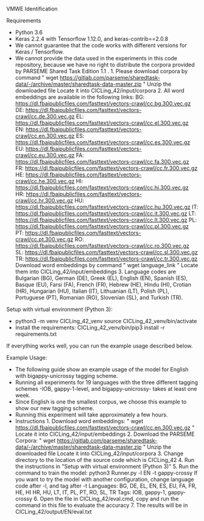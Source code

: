 VMWE Identification

Requirements
- Python 3.6
- Keras 2.2.4 with Tensorflow 1.12.0, and keras-contrib==2.0.8
- We cannot guarantee that the code works with different versions for Keras / Tensorflow.
- We cannot provide the data used in the experiments in this code repository, because we have no right to distribute the corpora provided by PARSEME Shared Task Edition 1.1 .
       1. Please download corpora by command " wget https://gitlab.com/parseme/sharedtask-data/-/archive/master/sharedtask-data-master.zip "
          Unzip the downloaded file
          Locate it into CICLing_42/input/corpora
       2. All word embeddings are available in the following links:
            BG: https://dl.fbaipublicfiles.com/fasttext/vectors-crawl/cc.bg.300.vec.gz
            DE: https://dl.fbaipublicfiles.com/fasttext/vectors-crawl/cc.de.300.vec.gz
            EL: https://dl.fbaipublicfiles.com/fasttext/vectors-crawl/cc.el.300.vec.gz
            EN: https://dl.fbaipublicfiles.com/fasttext/vectors-crawl/cc.en.300.vec.gz
            ES: https://dl.fbaipublicfiles.com/fasttext/vectors-crawl/cc.es.300.vec.gz
            EU: https://dl.fbaipublicfiles.com/fasttext/vectors-crawl/cc.eu.300.vec.gz
            FA: https://dl.fbaipublicfiles.com/fasttext/vectors-crawl/cc.fa.300.vec.gz
            FR: https://dl.fbaipublicfiles.com/fasttext/vectors-crawl/cc.fr.300.vec.gz
            HE: https://dl.fbaipublicfiles.com/fasttext/vectors-crawl/cc.he.300.vec.gz
            HI: https://dl.fbaipublicfiles.com/fasttext/vectors-crawl/cc.hi.300.vec.gz
            HR: https://dl.fbaipublicfiles.com/fasttext/vectors-crawl/cc.hr.300.vec.gz
            HU: https://dl.fbaipublicfiles.com/fasttext/vectors-crawl/cc.hu.300.vec.gz
            IT: https://dl.fbaipublicfiles.com/fasttext/vectors-crawl/cc.it.300.vec.gz
            LT: https://dl.fbaipublicfiles.com/fasttext/vectors-crawl/cc.lt.300.vec.gz
            PL: https://dl.fbaipublicfiles.com/fasttext/vectors-crawl/cc.pl.300.vec.gz
            PT: https://dl.fbaipublicfiles.com/fasttext/vectors-crawl/cc.pt.300.vec.gz
            RO: https://dl.fbaipublicfiles.com/fasttext/vectors-crawl/cc.ro.300.vec.gz
            SL: https://dl.fbaipublicfiles.com/fasttext/vectors-crawl/cc.sl.300.vec.gz
            TR: https://dl.fbaipublicfiles.com/fasttext/vectors-crawl/cc.tr.300.vec.gz
          Download word embeddings by command " wget language_link "
          Locate them into CICLing_42/input/embeddings
       3. Language codes are Bulgarian (BG), German (DE), Greek (EL), English (EN), Spanish (ES), Basque (EU), Farsi (FA), French (FR),
          Hebrew (HE), Hindu (HI), Crotian (HR), Hungarian (HU), Italian (IT), Lithuanian (LT),
           Polish (PL), Portuguese (PT), Romanian (RO), Slovenian (SL), and Turkish (TR).

Setup with virtual environment (Python 3):
-  python3 -m venv CICLing_42_venv
   source CICLing_42_venv/bin/activate
- Install the requirements:
   CICLing_42_venv/bin/pip3 install -r requirements.txt

If everything works well, you can run the example usage described below.

Example Usage:
- The following guide show an example usage of the model for English with bigappy-unicrossy tagging scheme.
- Running all experiments for 19 languages with the three different tagging schemes -IOB, gappy-1-level, and bigappy-unicrossy- takes at least one week.
- Since English is one the smallest corpus, we choose this example to show our new tagging scheme.
- Running this experiment will take approximately a few hours.
- Instructions
      1. Download word embeddings: " wget https://dl.fbaipublicfiles.com/fasttext/vectors-crawl/cc.en.300.vec.gz "
         Locate it into CICLing_42/input/embeddings
      2. Download the PARSEME Corpora: " wget https://gitlab.com/parseme/sharedtask-data/-/archive/master/sharedtask-data-master.zip "
         Unzip the downloaded file
         Locate it into CICLing_42/input/corpora
      3. Change directory to the location of the source code which is CICLing_42
      4. Run the instructions in "Setup with virtual environment (Python 3)"
      5. Run the command to train the model: python3 Runner.py -l EN -t gappy-crossy
         If you want to try the model with another configuration, change language code after -l, and tag after -t
         Languages: BG, DE, EL, EN, ES, EU, FA, FR, HE, HI HR, HU, LT, IT, PL, PT, RO, SL, TR
         Tags: IOB, gappy-1, gappy-crossy
      6. Open the file in CICLing_42/eval.cmd, copy and run the command in this file to evaluate the accuracy
      7. The results will be in CICLing_42/output/EN/eval.txt
